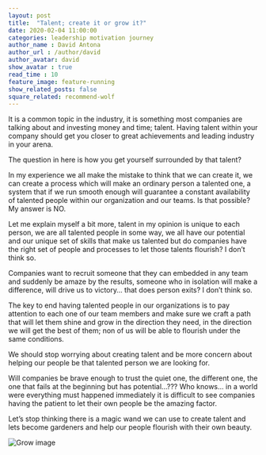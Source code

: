 ```yaml
---
layout: post
title:  "Talent; create it or grow it?"
date: 2020-02-04 11:00:00
categories: leadership motivation journey
author_name : David Antona
author_url : /author/david
author_avatar: david
show_avatar : true
read_time : 10
feature_image: feature-running
show_related_posts: false
square_related: recommend-wolf
---
```

It is a common topic in the industry, it is something most companies are talking about and investing money and time; talent. Having talent within your company should get you closer to great achievements and leading industry in your arena.

The question in here is how you get yourself surrounded by that talent?

In my experience we all make the mistake to think that we can create it, we can create a process which will make an ordinary person a talented one, a system that if we run smooth enough will guarantee a constant availability of talented people within our organization and our teams. Is that possible? My answer is NO.

Let me explain myself a bit more, talent in my opinion is unique to each person, we are all talented people in some way, we all have our potential and our unique set of skills that make us talented but do companies have the right set of people and processes to let those talents flourish? I don’t think so.

Companies want to recruit someone that they can embedded in any team and suddenly be amaze by the results, someone who in isolation will make a difference, will drive us to victory… that does person exits? I don’t think so.

The key to end having talented people in our organizations is to pay attention to each one of our team members and make sure we craft a path that will let them shine and grow in the direction they need, in the direction we will get the best of them; non of us will be able to flourish under the same conditions.

We should stop worrying about creating talent and be more concern about helping our people be that talented person we are looking for.

Will companies be brave enough to trust the quiet one, the different one, the one that fails at the beginning but has potential...??? Who knows… in a world were everything must happened immediately it is difficult to see companies having the patient to let their own people be the amazing factor.

Let’s stop thinking there is a magic wand we can use to create talent and lets become gardeners and help our people flourish with their own beauty.

![Grow image]({{site.url}}/{{site.baseurl}}img/post-assets/grow.jpg)

